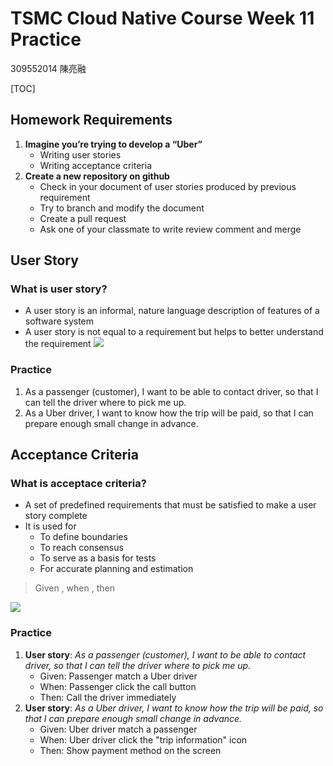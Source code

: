 # TSMC Cloud Native Course Week 11 Practice

309552014 陳亮融

[TOC]

## Homework Requirements
1. **Imagine you’re trying to develop a “Uber”**
    - Writing user stories
    - Writing acceptance criteria
2. **Create a new repository on github**
    - Check in your document of user stories produced by previous requirement
    - Try to branch and modify the document
    - Create a pull request
    - Ask one of your classmate to write review comment and merge


## User Story

### What is user story?
- A user story is an informal, nature language description of features
of a software system
- A user story is not equal to a requirement but helps to better
understand the requirement
![](https://i.imgur.com/806bFxT.png)

### Practice
1. As a passenger (customer), I want to be able to contact driver, so that I can tell the driver where to pick me up.
2. As a Uber driver, I want to know how the trip will be paid, so that I can prepare enough small change in advance.

## Acceptance Criteria

### What is acceptace criteria?
- A set of predefined requirements that must be satisfied to make a user story complete
- It is used for
    - To define boundaries
    - To reach consensus
    - To serve as a basis for tests
    - For accurate planning and estimation

> Given <pre-condition>, when <condition>, then <outcome>
    
![](https://i.imgur.com/AtKTkOr.png)

### Practice
1. **User story**: *As a passenger (customer), I want to be able to contact driver, so that I can tell the driver where to pick me up.*
    - Given: Passenger match a Uber driver
    - When: Passenger click the call button
    - Then: Call the driver immediately
2. **User story**: *As a Uber driver, I want to know how the trip will be paid, so that I can prepare enough small change in advance.*
    - Given: Uber driver match a passenger
    - When: Uber driver click the "trip information" icon
    - Then: Show payment method on the screen 
